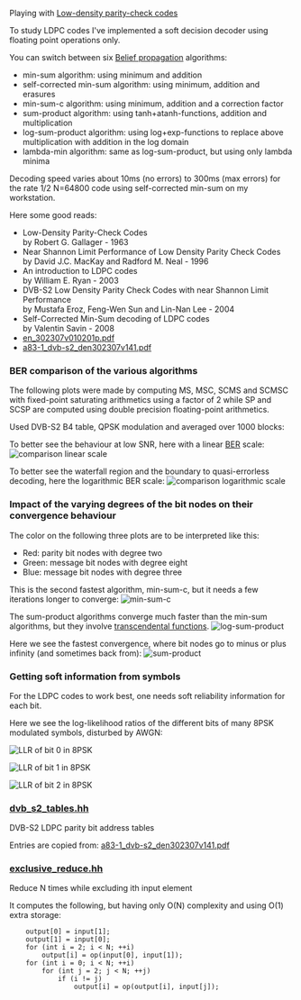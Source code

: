 
Playing with [Low-density parity-check codes](https://en.wikipedia.org/wiki/Low-density_parity-check_code)

To study LDPC codes I've implemented a soft decision decoder using floating point operations only.

You can switch between six [Belief propagation](https://en.wikipedia.org/wiki/Belief_propagation) algorithms:

* min-sum algorithm: using minimum and addition
* self-corrected min-sum algorithm: using minimum, addition and erasures
* min-sum-c algorithm: using minimum, addition and a correction factor
* sum-product algorithm: using tanh+atanh-functions, addition and multiplication
* log-sum-product algorithm: using log+exp-functions to replace above multiplication with addition in the log domain
* lambda-min algorithm: same as log-sum-product, but using only lambda minima

Decoding speed varies about 10ms (no errors) to 300ms (max errors) for the rate 1/2 N=64800 code using self-corrected min-sum on my workstation.

Here some good reads:
* Low-Density Parity-Check Codes  
by Robert G. Gallager - 1963
* Near Shannon Limit Performance of Low Density Parity Check Codes  
by David J.C. MacKay and Radford M. Neal - 1996
* An introduction to LDPC codes  
by William E. Ryan - 2003
* DVB-S2 Low Density Parity Check Codes with near Shannon Limit Performance  
by Mustafa Eroz, Feng-Wen Sun and Lin-Nan Lee - 2004
* Self-Corrected Min-Sum decoding of LDPC codes  
by Valentin Savin - 2008
* [en_302307v010201p.pdf](http://www.etsi.org/deliver/etsi_en/302300_302399/302307/01.02.01_60/en_302307v010201p.pdf)
* [a83-1_dvb-s2_den302307v141.pdf](https://www.dvb.org/resources/public/standards/a83-1_dvb-s2_den302307v141.pdf)

### BER comparison of the various algorithms

The following plots were made by computing MS, MSC, SCMS and SCMSC with fixed-point saturating arithmetics using a factor of 2 while SP and SCSP are computed using double precision floating-point arithmetics.

Used DVB-S2 B4 table, QPSK modulation and averaged over 1000 blocks:

To better see the behaviour at low SNR, here with a linear [BER](https://en.wikipedia.org/wiki/Bit_error_rate) scale:
![comparison linear scale](comparison_factor_2_S2_B4_QPSK_1000_lin_scale.png)

To better see the waterfall region and the boundary to quasi-errorless decoding, here the logarithmic BER scale:
![comparison logarithmic scale](comparison_factor_2_S2_B4_QPSK_1000_log_scale.png)

### Impact of the varying degrees of the bit nodes on their convergence behaviour

The color on the following three plots are to be interpreted like this:
* Red: parity bit nodes with degree two
* Green: message bit nodes with degree eight
* Blue: message bit nodes with degree three

This is the second fastest algorithm, min-sum-c, but it needs a few iterations longer to converge:
![min-sum-c](min-sum-c.png)

The sum-product algorithms converge much faster than the min-sum algorithms, but they involve [transcendental functions](https://en.wikipedia.org/wiki/Transcendental_function).
![log-sum-product](log-sum-product.png)

Here we see the fastest convergence, where bit nodes go to minus or plus infinity (and sometimes back from):
![sum-product](sum-product.png)

### Getting soft information from symbols

For the LDPC codes to work best, one needs soft reliability information for each bit.

Here we see the log-likelihood ratios of the different bits of many 8PSK modulated symbols, disturbed by AWGN:

![LLR of bit 0 in 8PSK](llr_bit0_8psk.png)

![LLR of bit 1 in 8PSK](llr_bit1_8psk.png)

![LLR of bit 2 in 8PSK](llr_bit2_8psk.png)

### [dvb_s2_tables.hh](dvb_s2_tables.hh)

DVB-S2 LDPC parity bit address tables

Entries are copied from: [a83-1_dvb-s2_den302307v141.pdf](https://www.dvb.org/resources/public/standards/a83-1_dvb-s2_den302307v141.pdf)

### [exclusive_reduce.hh](exclusive_reduce.hh)

Reduce N times while excluding ith input element

It computes the following, but having only O(N) complexity and using O(1) extra storage:

```
	output[0] = input[1];
	output[1] = input[0];
	for (int i = 2; i < N; ++i)
		output[i] = op(input[0], input[1]);
	for (int i = 0; i < N; ++i)
		for (int j = 2; j < N; ++j)
			if (i != j)
				output[i] = op(output[i], input[j]);
```


